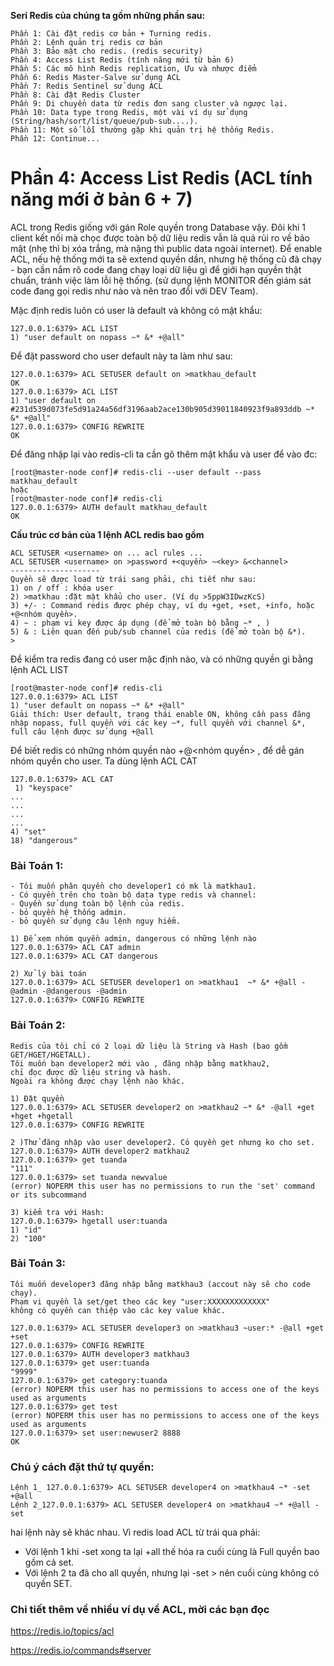 **Seri Redis của chúng ta gồm những phần sau:**
```
Phần 1: Cài đặt redis cơ bản + Turning redis.
Phần 2: Lệnh quản trị redis cơ bản
Phần 3: Bảo mật cho redis. (redis security)
Phần 4: Access List Redis (tính năng mới từ bản 6)
Phần 5: Các mô hình Redis replication, Ưu và nhược điểm
Phần 6: Redis Master-Salve sử dụng ACL
Phần 7: Redis Sentinel sử dụng ACL
Phần 8: Cài đặt Redis Cluster
Phần 9: Di chuyển data từ redis đơn sang cluster và ngược lại.
Phần 10: Data type trong Redis, một vài ví dụ sử dụng (String/hash/sort/list/queue/pub-sub....).
Phần 11: Một số lỗi thường gặp khi quản trị hệ thống Redis.
Phần 12: Continue...
```


# Phần 4: Access List Redis (ACL tính năng mới ở bản 6 + 7)
ACL trong Redis giống với gán Role quyền trong Database vậy. Đôi khi 1 client kết nối mà chọc được toàn bộ dữ liệu redis vẫn là quá rủi ro về bảo mật (nhẹ thì bị xóa trắng, mà nặng thì public data ngoài internet). Để enable ACL, nếu hệ thống mới ta sẽ extend quyền dần, nhưng hệ thống cũ đã chạy - bạn cần nắm rõ code đang chạy loại dữ liệu gì để giới hạn quyền thật chuẩn, tránh việc làm lỗi hệ thống. (sử dụng lệnh MONITOR đến giám sát code đang gọi redis như nào và nên trao đổi với DEV Team).

Mặc định redis luôn có user là default và không có mật khẩu:
```
127.0.0.1:6379> ACL LIST
1) "user default on nopass ~* &* +@all"
```
Để đặt password cho user default này ta làm như sau:
```
127.0.0.1:6379> ACL SETUSER default on >matkhau_default
OK
127.0.0.1:6379> ACL LIST
1) "user default on #231d539d073fe5d91a24a56df3196aab2ace130b905d39011840923f9a893ddb ~* &* +@all"
127.0.0.1:6379> CONFIG REWRITE
OK
```
Để đăng nhập lại vào redis-cli ta cần gõ thêm mật khẩu và user để vào đc:
```
[root@master-node conf]# redis-cli --user default --pass matkhau_default
hoặc
[root@master-node conf]# redis-cli 
127.0.0.1:6379> AUTH default matkhau_default
OK
```

**Cấu trúc cơ bản của 1 lệnh ACL redis bao gồm**
```
ACL SETUSER <username> on ... acl rules ...
ACL SETUSER <username> on >password +<quyền> ~<key> &<channel>
--------------------
Quyền sẽ được load từ trái sang phải, chi tiết như sau:
1) on / off : khóa user
2) >matkhau :đặt mật khẩu cho user. (Ví dụ >5ppW3IDwzKcS)
3) +/- : Command redis được phép chạy, ví dụ +get, +set, +info, hoặc +@<nhóm quyền>.
4) ~ : phạm vi key được áp dụng (để mở toàn bộ bằng ~* , )
5) & : Liên quan đến pub/sub channel của redis (để mở toàn bộ &*).
>
```

Để kiểm tra redis đang có user mặc định nào, và có những quyền gì bằng lệnh ACL LIST
```
[root@master-node conf]# redis-cli 
127.0.0.1:6379> ACL LIST
1) "user default on nopass ~* &* +@all"
Giải thích: User default, trạng thái enable ON, không cần pass đăng nhập nopass, full quyền với các key ~*, full quyền với channel &*, full câu lệnh được sử dụng +@all
```
Để biết redis có những nhóm quyền nào +@<nhóm quyền> , để dễ gán nhóm quyền cho user. Ta dùng lệnh ACL CAT
```
127.0.0.1:6379> ACL CAT
 1) "keyspace"
...
...
...
...
4) "set"
18) "dangerous"
```
### Bài Toán 1: 
```
- Tôi muốn phân quyền cho developer1 có mk là matkhau1. 
- Có quyền trên cho toàn bộ data type redis và channel: 
- Quyền sử dụng toàn bộ lệnh của redis.
- bỏ quyền hệ thống admin.
- bỏ quyền sử dụng câu lệnh nguy hiểm. 
```


```
1) Để xem nhóm quyền admin, dangerous có những lệnh nào
127.0.0.1:6379> ACL CAT admin
127.0.0.1:6379> ACL CAT dangerous

2) Xử lý bài toán
127.0.0.1:6379> ACL SETUSER developer1 on >matkhau1  ~* &* +@all -@admin -@dangerous -@admin
127.0.0.1:6379> CONFIG REWRITE
```

### Bài Toán 2:
```
Redis của tôi chỉ có 2 loại dữ liệu là String và Hash (bao gồm GET/HGET/HGETALL). 
Tôi muốn bạn developer2 mới vào , đăng nhập bằng matkhau2, 
chỉ đọc được dữ liệu string và hash. 
Ngoài ra không được chạy lệnh nào khác.
```

```
1) Đặt quyền
127.0.0.1:6379> ACL SETUSER developer2 on >matkhau2 ~* &* -@all +get +hget +hgetall
127.0.0.1:6379> CONFIG REWRITE

2 )Thử đăng nhập vào user developer2. Có quyền get nhưng ko cho set.
127.0.0.1:6379> AUTH developer2 matkhau2
127.0.0.1:6379> get tuanda
"111"
127.0.0.1:6379> set tuanda newvalue
(error) NOPERM this user has no permissions to run the 'set' command or its subcommand

3) kiểm tra với Hash:
127.0.0.1:6379> hgetall user:tuanda
1) "id"
2) "100"
```

### Bài Toán 3:
```
Tôi muốn developer3 đăng nhập bằng matkhau3 (accout này sẽ cho code chạy). 
Phạm vi quyền là set/get theo các key "user:XXXXXXXXXXXXX"
không có quyền can thiệp vào các key value khác.
```

```
127.0.0.1:6379> ACL SETUSER developer3 on >matkhau3 ~user:* -@all +get +set 
127.0.0.1:6379> CONFIG REWRITE
127.0.0.1:6379> AUTH developer3 matkhau3
127.0.0.1:6379> get user:tuanda
"9999"
127.0.0.1:6379> get category:tuanda
(error) NOPERM this user has no permissions to access one of the keys used as arguments
127.0.0.1:6379> get test
(error) NOPERM this user has no permissions to access one of the keys used as arguments
127.0.0.1:6379> set user:newuser2 8888
OK
```


### Chú ý cách đặt thứ tự quyền:
```
Lệnh 1_ 127.0.0.1:6379> ACL SETUSER developer4 on >matkhau4 ~* -set +@all
Lệnh 2_127.0.0.1:6379> ACL SETUSER developer4 on >matkhau4 ~* +@all -set
```
hai lệnh này sẽ khác nhau. Vì redis load ACL từ trái qua phải:
- Với lệnh 1 khi -set xong ta lại +all thế hóa ra cuối cùng là Full quyền bao gồm cả set. 
- Với lệnh 2 ta đã cho all quyền, nhưng lại -set > nên cuối cùng không có quyền SET.






### Chi tiết thêm về nhiều ví dụ về ACL, mời các bạn đọc

https://redis.io/topics/acl

https://redis.io/commands#server